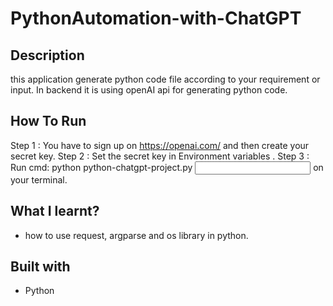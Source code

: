 # PythonAutomation-with-ChatGPT

## Description 
this application generate python code file according to your requirement or input. In backend it is using openAI api for generating python code.

## How To Run
Step 1 : You have to sign up on https://openai.com/ and then create your secret key.
Step 2 : Set the secret key in Environment variables .
Step 3 : Run cmd:  python python-chatgpt-project.py <input> <outfilename> on your terminal.

## What I learnt?
* how to use request, argparse and os library in python.

## Built with
* Python
